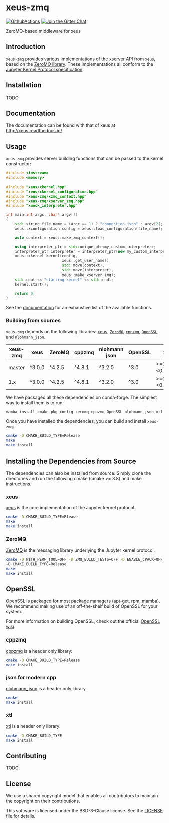# xeus-zmq

[![GithubActions](https://github.com/jupyter-xeus/xeus-zmq/actions/workflows/main.yml/badge.svg)](https://github.com/jupyter-xeus/xeus-zmq/actions/workflows/main.yml)
[![Join the Gitter Chat](https://badges.gitter.im/Join%20Chat.svg)](https://gitter.im/QuantStack/Lobby?utm_source=badge&utm_medium=badge&utm_campaign=pr-badge&utm_content=badge)

ZeroMQ-based middleware for xeus

## Introduction

`xeus-zmq` provides various implementations of the [xserver](https://github.com/jupyter-xeus/xeus/blob/main/include/xeus/xserver.hpp)
API from `xeus`, based on the [ZeroMQ library](https://zeromq.org/). These implementations all conform to the
[Jupyter Kernel Protocol specification](https://jupyter-client.readthedocs.io/en/stable/messaging.html).

## Installation

TODO

## Documentation

The documentation can be found with that of xeus at http://xeus.readthedocs.io/

## Usage

`xeus-zmq` provides server building functions that can be passed to the kernel constructor:


```cpp
#include <iostream>
#include <memory>

#include "xeus/xkernel.hpp"
#include "xeus/xkernel_configuration.hpp"
#include "xeus-zmq/xzmq_context.hpp"
#include "xeus-zmq/xserver_zmq.hpp"
#include "xmock_interpreter.hpp"

int main(int argc, char* argv[])
{
    std::string file_name = (argc == 1) ? "connection.json" : argv[2];
    xeus::xconfiguration config = xeus::load_configuration(file_name);

    auto context = xeus::make_zmq_context();

    using interpreter_ptr = std::unique_ptr<my_custom_interpreter>;
    interpreter_ptr interpreter = interpreter_ptr(new my_custom_interpreter());
    xeus::xkernel kernel(config,
                         xeus::get_user_name(),
                         std::move(context),
                         std::move(interpreter),
                         xeus::make_xserver_zmq);
    std::cout << "starting kernel" << std::endl;
    kernel.start();

    return 0;
}
```

See the [documentation](http://xeus.readthedocs.io/) for an exhaustive list of the available functions.

### Building from sources

`xeus-zmq` depends on the following libraries: [xeus](https://github.com/jupyter-xeus/xeus), [`ZeroMQ`](https://github.com/zeromq/libzmq),
[`cppzmq`](https://github.com/zeromq/cppzmq), [`OpenSSL`](https://github.com/openssl/openssl), and [`nlohmann_json`](https://github.com/nlohmann/json).

| xeus-zmq |  xeus   | ZeroMQ  | cppzmq  | nlohmann json | OpenSSL |      xtl       |
|----------|---------|---------|---------|---------------|---------|----------------|
| master   | ^3.0.0  | ^4.2.5  | ^4.8.1  |     ^3.2.0    | ^3.0    | >=0.7.0,<0.8.0 |
|  1.x     | ^3.0.0  | ^4.2.5  | ^4.8.1  |     ^3.2.0    | ^3.0    | >=0.7.0,<0.8.0 |


We have packaged all these dependencies on conda-forge. The simplest way to install them is to run:

```bash
mamba install cmake pkg-config zeromq cppzmq OpenSSL nlohmann_json xtl xeus -c conda-forge
```

Once you have installed the dependencies, you can build and install `xeus-zmq`:

```bash
cmake -D CMAKE_BUILD_TYPE=Release
make
make install
```

## Installing the Dependencies from Source

The dependencies can also be installed from source. Simply clone the directories and run the following cmake (cmake >= 3.8)  and make instructions.

### xeus

[xeus](https://github.com/jupyter-xeus/xeus) is the core implementation of the Jupyter kernel protocol.
```bash
cmake -D CMAKE_BUILD_TYPE=Rlease
make
make install
```

### ZeroMQ

[ZeroMQ](https://github.com/zeromq/libzmq) is the messaging library underlying the Jupyter kernel protocol.

```bash
cmake -D WITH_PERF_TOOL=OFF -D ZMQ_BUILD_TESTS=OFF -D ENABLE_CPACK=OFF
-D CMAKE_BUILD_TYPE=Release
make
make install
```

## OpenSSL

[OpenSSL](https://www.openssl.org/) is packaged for most package managers (apt-get, rpm, mamba).
We recommend making use of an off-the-shelf build of OpenSSL for your system.

For more information on building OpenSSL, check out the official [OpenSSL wiki](https://wiki.openssl.org/index.php/Compilation_and_Installation).

### cppzmq

[cppzmq](https://github.com/zeromq/cppzmq) is a header only library:

```bash
cmake -D CMAKE_BUILD_TYPE=Release
make install
```

### json for modern cpp

[nlohmann_json](https://github.com/nlohmann/json) is a header only library

```bash
cmake
make install
```

### xtl

[xtl](https://github.com/xtensor-stack/xtl) is a header only library:

```bash
cmake -D CMAKE_BUILD_TYPE
make install
```

## Contributing

TODO

## License

We use a shared copyright model that enables all contributors to maintain the
copyright on their contributions.

This software is licensed under the BSD-3-Clause license. See the [LICENSE](LICENSE) file for details.
